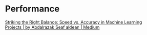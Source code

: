 # Performance
[Striking the Right Balance: Speed vs. Accuracy in Machine Learning Projects | by Abdalrazak Seaf aldean | Medium](https://medium.com/@aseafaldean/striking-the-right-balance-speed-vs-accuracy-in-machine-learning-projects-537def97f782)